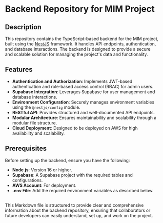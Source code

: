 # Backend Repository for MIM Project

## Description

This repository contains the TypeScript-based backend for the MIM project, built using the [NestJS](https://nestjs.com/) framework. It handles API endpoints, authentication, and database interactions. The backend is designed to provide a secure and scalable solution for managing the project's data and functionality.

## Features

- **Authentication and Authorization**: Implements JWT-based authentication and role-based access control (RBAC) for admin users.
- **Supabase Integration**: Leverages Supabase for user management and database interactions.
- **Environment Configuration**: Securely manages environment variables using the `@nestjs/config` module.
- **RESTful API**: Provides structured and well-documented API endpoints.
- **Modular Architecture**: Ensures maintainability and scalability through a modular file structure.
- **Cloud Deployment**: Designed to be deployed on AWS for high availability and scalability.

## Prerequisites

Before setting up the backend, ensure you have the following:

- **Node.js**: Version 16 or higher.
- **Supabase**: A Supabase project with the required tables and configurations.
- **AWS Account**: For deployment.
- **.env File**: Add the required environment variables as described below.

<br>
This Markdown file is structured to provide clear and comprehensive information about the backend repository, ensuring that collaborators or future developers can easily understand, set up, and work on the project.